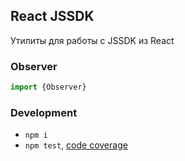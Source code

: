 React JSSDK
-----------
Утилиты для работы с JSSDK из React


### Observer

```ts
import {Observer}
```


### Development

 - `npm i`
 - `npm test`, [code coverage](./coverage/lcov-report/index.html)
